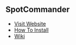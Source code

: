 ## SpotCommander

* [Visit Website](http://www.olejon.net/code/spotcommander/)
* [How To Install](http://www.olejon.net/code/spotcommander/?install)
* [Wiki](http://www.olejon.net/code/spotcommander/?wiki)
